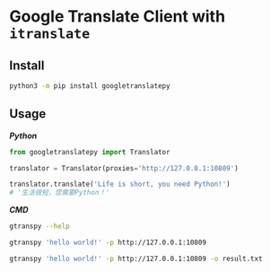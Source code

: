 # Google Translate Client with `itranslate`

## Install

```bash
python3 -m pip install googletranslatepy
```

## Usage

***Python***

```python
from googletranslatepy import Translator

translator = Translator(proxies='http://127.0.0.1:10809')

translator.translate('Life is short, you need Python!')
# '生活很短，您需要Python！'
```

***CMD***

```bash
gtranspy --help

gtranspy 'hello world!' -p http://127.0.0.1:10809

gtranspy 'hello world!' -p http://127.0.0.1:10809 -o result.txt
```
